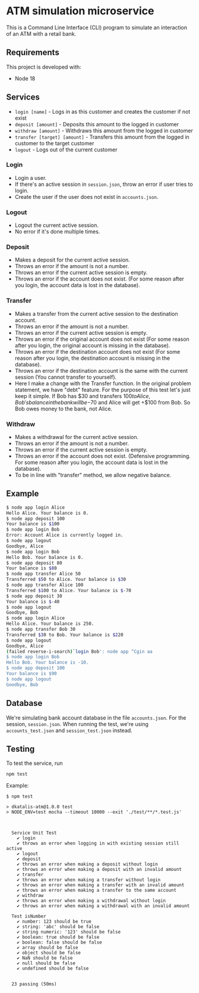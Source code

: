 # ATM simulation microservice

This is a Command Line Interface (CLI) program to simulate an interaction of an ATM with a retail bank.

## Requirements

This project is developed with:

- Node 18

## Services

- `login [name]` - Logs in as this customer and creates the customer if not exist
- `deposit [amount]` - Deposits this amount to the logged in customer
- `withdraw [amount]` - Withdraws this amount from the logged in customer
- `transfer [target] [amount]` - Transfers this amount from the logged in customer to the target customer
- `logout` - Logs out of the current customer

### Login

- Login a user.
- If there's an active session in `session.json`, throw an error if user tries to login.
- Create the user if the user does not exist in `accounts.json`.

### Logout

- Logout the current active session.
- No error if it's done multiple times.

### Deposit

- Makes a deposit for the current active session.
- Throws an error if the amount is not a number.
- Throws an error if the current active session is empty.
- Throws an error if the account does not exist. (For some reason after you login, the account data is lost in the database).

### Transfer

- Makes a transfer from the current active session to the destination account.
- Throws an error if the amount is not a number.
- Throws an error if the current active session is empty.
- Throws an error if the original account does not exist (For some reason after you login, the original account is missing in the database).
- Throws an error if the destination account does not exist (For some reason after you login, the destination account is missing in the database).
- Throws an error if the destination account is the same with the current session (You cannot transfer to yourself).
- Here I make a change with the Transfer function. In the original problem statement, we have "debt" feature. For the purpose of this test let's just keep it simple. If Bob has $30 and transfers $100 to Alice, Bob's balance in the bank will be -$70 and Alice will get +$100 from Bob. So Bob owes money to the bank, not Alice.

### Withdraw

- Makes a withdrawal for the current active session.
- Throws an error if the amount is not a number.
- Throws an error if the current active session is empty.
- Throws an error if the account does not exist. (Defensive programming. For some reason after you login, the account data is lost in the database).
- To be in line with "transfer" method, we allow negative balance.

## Example

```bash
$ node app login Alice
Hello Alice. Your balance is 0.
$ node app deposit 100
Your balance is $100
$ node app login Bob
Error: Account Alice is currently logged in.
$ node app logout
Goodbye, Alice
$ node app login Bob
Hello Bob. Your balance is 0.
$ node app deposit 80
Your balance is $80
$ node app transfer Alice 50
Transferred $50 to Alice. Your balance is $30
$ node app transfer Alice 100
Transferred $100 to Alice. Your balance is $-70
$ node app deposit 30
Your balance is $-40
$ node app logout
Goodbye, Bob
$ node app login Alice
Hello Alice. Your balance is 250.
$ node app transfer Bob 30
Transferred $30 to Bob. Your balance is $220
$ node app logout
Goodbye, Alice
(failed reverse-i-search)`login Bob': node app ^Cgin aa
$ node app login Bob
Hello Bob. Your balance is -10.
$ node app deposit 100
Your balance is $90
$ node app logout
Goodbye, Bob
```

## Database

We're simulating bank account database in the file `accounts.json`. For the session, `session.json`. When running the test, we're using `accounts_test.json` and `session_test.json` instead.

## Testing

To test the service, run

```bash
npm test
```

Example:

```
$ npm test

> dkatalis-atm@1.0.0 test
> NODE_ENV=test mocha --timeout 10000 --exit './test/**/*.test.js'



  Service Unit Test
    ✔ login
    ✔ throws an error when logging in with existing session still active
    ✔ logout
    ✔ deposit
    ✔ throws an error when making a deposit without login
    ✔ throws an error when making a deposit with an invalid amount
    ✔ transfer
    ✔ throws an error when making a transfer without login
    ✔ throws an error when making a transfer with an invalid amount
    ✔ throws an error when making a transfer to the same account
    ✔ withdraw
    ✔ throws an error when making a withdrawal without login
    ✔ throws an error when making a withdrawal with an invalid amount

  Test isNumber
    ✔ number: 123 should be true
    ✔ string: 'abc' should be false
    ✔ string numeric: '123' should be false
    ✔ boolean: true should be false
    ✔ boolean: false should be false
    ✔ array should be false
    ✔ object should be false
    ✔ NaN should be false
    ✔ null should be false
    ✔ undefined should be false


  23 passing (50ms)
```
